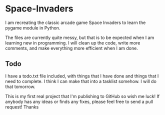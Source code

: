 # Space-Invaders
I am recreating the classic arcade game Space Invaders to learn the pygame module in Python.

The files are currently quite messy, but that is to be expected when I am learning new in programming.
I will clean up the code, write more comments, and make everything more efficient when I am done.

## Todo
I have a todo.txt file included, with things that I have done and things that I need to complete. I think I can make that into a tasklist somehow. I will do that tomorrow.

This is my first real project that I'm publishing to GitHub so wish me luck! If anybody has any ideas or finds any fixes, please feel free to send a pull request!
Thanks
